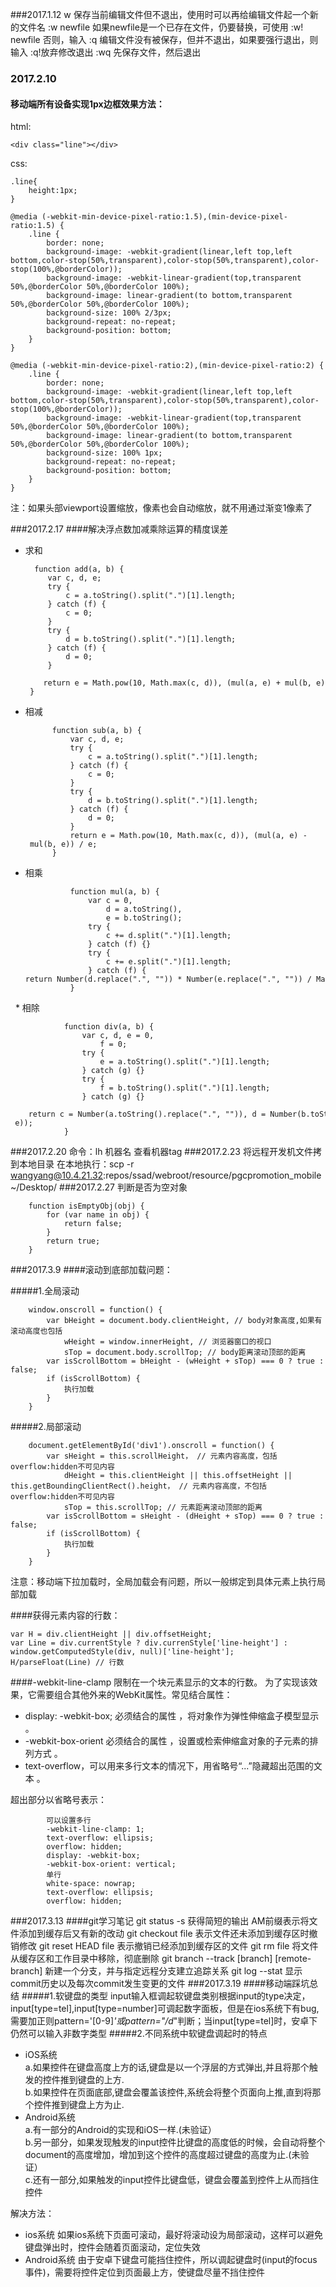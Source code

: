 ###2017.1.12
w 保存当前编辑文件但不退出，使用时可以再给编辑文件起一个新的文件名
:w newfile
如果newfile是一个已存在文件，仍要替换，可使用
:w! newfile
否则，输入
:q 编辑文件没有被保存，但并不退出，如果要强行退出，则输入
:q!放弃修改退出
:wq 先保存文件，然后退出

### 2017.2.10
#### 移动端所有设备实现1px边框效果方法：
html:
	
	<div class="line"></div>
css:

	.line{
		height:1px;
	}
	
	@media (-webkit-min-device-pixel-ratio:1.5),(min-device-pixel-ratio:1.5) {
        .line {
            border: none;
            background-image: -webkit-gradient(linear,left top,left bottom,color-stop(50%,transparent),color-stop(50%,transparent),color-stop(100%,@borderColor));
            background-image: -webkit-linear-gradient(top,transparent 50%,@borderColor 50%,@borderColor 100%);
            background-image: linear-gradient(to bottom,transparent 50%,@borderColor 50%,@borderColor 100%);
            background-size: 100% 2/3px;
            background-repeat: no-repeat;
            background-position: bottom;
        }
    }

    @media (-webkit-min-device-pixel-ratio:2),(min-device-pixel-ratio:2) {
        .line {
            border: none;
            background-image: -webkit-gradient(linear,left top,left bottom,color-stop(50%,transparent),color-stop(50%,transparent),color-stop(100%,@borderColor));
            background-image: -webkit-linear-gradient(top,transparent 50%,@borderColor 50%,@borderColor 100%);
            background-image: linear-gradient(to bottom,transparent 50%,@borderColor 50%,@borderColor 100%);
            background-size: 100% 1px;
            background-repeat: no-repeat;
            background-position: bottom;
        }
    }
    
注：如果头部viewport设置缩放，像素也会自动缩放，就不用通过渐变1像素了

###2017.2.17
####解决浮点数加减乘除运算的精度误差
 * 求和
 
		 function add(a, b) {
		    var c, d, e;
		    try {
		        c = a.toString().split(".")[1].length;
		    } catch (f) {
		        c = 0;
		    }
		    try {
		        d = b.toString().split(".")[1].length;
		    } catch (f) {
		        d = 0;
		    }
		    return e = Math.pow(10, Math.max(c, d)), (mul(a, e) + mul(b, e)) / e;
		}
		
* 相减
	
			function sub(a, b) {
			    var c, d, e;
			    try {
			        c = a.toString().split(".")[1].length;
			    } catch (f) {
			        c = 0;
			    }
			    try {
			        d = b.toString().split(".")[1].length;
			    } catch (f) {
			        d = 0;
			    }
			    return e = Math.pow(10, Math.max(c, d)), (mul(a, e) - mul(b, e)) / e;
			}
			
* 相乘
		
				function mul(a, b) {
				    var c = 0,
				        d = a.toString(),
				        e = b.toString();
				    try {
				        c += d.split(".")[1].length;
				    } catch (f) {}
				    try {
				        c += e.split(".")[1].length;
				    } catch (f) {	    			return Number(d.replace(".", "")) * Number(e.replace(".", "")) / Math.pow(10, c);
				}

 	* 相除

	 		  	function div(a, b) {
				    var c, d, e = 0,
				        f = 0;
				    try {
				        e = a.toString().split(".")[1].length;
				    } catch (g) {}
				    try {
				        f = b.toString().split(".")[1].length;
				    } catch (g) {}
				    return c = Number(a.toString().replace(".", "")), d = Number(b.toString().replace(".", "")), mul(c / d, Math.pow(10, f - e));
				}

###2017.2.20
命令：lh 机器名 查看机器tag
###2017.2.23
将远程开发机文件拷到本地目录 
在本地执行：scp -r wangyang@10.4.21.32:repos/ssad/webroot/resource/pgcpromotion_mobile ~/Desktop/
###2017.2.27
判断是否为空对象

		function isEmptyObj(obj) {
            for (var name in obj) {
                return false;
            }
            return true;
        }
        
###2017.3.9
####滚动到底部加载问题：

#####1.全局滚动

		window.onscroll = function() {
			var bHeight = document.body.clientHeight, // body对象高度,如果有滚动高度也包括
			    wHeight = window.innerHeight, // 浏览器窗口的视口
			    sTop = document.body.scrollTop; // body距离滚动顶部的距离
			var isScrollBottom = bHeight - (wHeight + sTop) === 0 ? true : false;
			if (isScrollBottom) {
				执行加载
			}
		}
#####2.局部滚动

		document.getElementById('div1').onscroll = function() {
			var sHeight = this.scrollHeight， // 元素内容高度，包括overflow:hidden不可见内容
			    dHeight = this.clientHeight || this.offsetHeight || this.getBoundingClientRect().height， // 元素内容高度，不包括overflow:hidden不可见内容
			    sTop = this.scrollTop; // 元素距离滚动顶部的距离
			var isScrollBottom = sHeight - (dHeight + sTop) === 0 ? true : false;
			if (isScrollBottom) {
				执行加载
			}
		}
注意：移动端下拉加载时，全局加载会有问题，所以一般绑定到具体元素上执行局部加载

####获得元素内容的行数：

	var H = div.clientHeight || div.offsetHeight;
	var Line = div.currentStyle ? div.currenStyle['line-height'] : window.getComputedStyle(div, null)['line-height'];
	H/parseFloat(Line) // 行数
	
####-webkit-line-clamp 限制在一个块元素显示的文本的行数。 为了实现该效果，它需要组合其他外来的WebKit属性。常见结合属性：

* display: -webkit-box; 必须结合的属性 ，将对象作为弹性伸缩盒子模型显示 。
* 	-webkit-box-orient 必须结合的属性 ，设置或检索伸缩盒对象的子元素的排列方式 。
* text-overflow，可以用来多行文本的情况下，用省略号“...”隐藏超出范围的文本 。

超出部分以省略号表示：

			可以设置多行
			-webkit-line-clamp: 1;
			text-overflow: ellipsis;
			overflow: hidden;
			display: -webkit-box;
			-webkit-box-orient: vertical;
			单行
			white-space: nowrap;
			text-overflow: ellipsis;
			overflow: hidden;
		
###2017.3.13
####git学习笔记
git status -s 获得简短的输出
AM前缀表示将文件添加到缓存后又有新的改动
git checkout file 表示文件还未添加到缓存区时撤销修改
git reset HEAD file 表示撤销已经添加到缓存区的文件
git rm file 将文件从缓存区和工作目录中移除，彻底删除
git branch --track [branch] [remote-branch] 新建一个分支，并与指定远程分支建立追踪关系
git log --stat 显示commit历史以及每次commit发生变更的文件
###2017.3.19
####移动端踩坑总结
#####1.软键盘的类型
input输入框调起软键盘类别根据input的type决定，input[type=tel],input[type=number]可调起数字面板，但是在ios系统下有bug,需要加正则pattern='[0-9]*'或pattern="/d*"判断；当input[type=tel]时，安卓下仍然可以输入非数字类型
#####2.不同系统中软键盘调起时的特点

* iOS系统  
a.如果控件在键盘高度上方的话,键盘是以一个浮层的方式弹出,并且将那个触发的控件推到键盘的上方.  
b.如果控件在页面底部,键盘会覆盖该控件,系统会将整个页面向上推,直到将那个控件推到键盘上方为止.
* Android系统  
a.有一部分的Android的实现和iOS一样.(未验证）  
b.另一部分，如果发现触发的input控件比键盘的高度低的时候，会自动将整个document的高度增加，增加到这个控件的高度超过键盘的高度为止.(未验证）  
c.还有一部分,如果触发的input控件比键盘低，键盘会覆盖到控件上从而挡住控件

解决方法：

* ios系统
如果ios系统下页面可滚动，最好将滚动设为局部滚动，这样可以避免键盘弹出时，控件会随着页面滚动，定位失效
* Android系统
由于安卓下键盘可能挡住控件，所以调起键盘时(input的focus事件)，需要将控件定位到页面最上方，使键盘尽量不挡住控件




	




 






